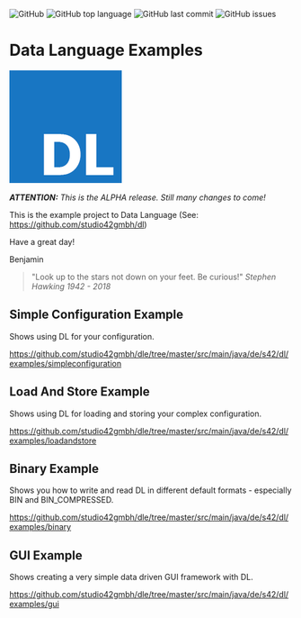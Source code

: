 ![GitHub](https://img.shields.io/github/license/studio42gmbh/dle)
![GitHub top language](https://img.shields.io/github/languages/top/studio42gmbh/dle)
![GitHub last commit](https://img.shields.io/github/last-commit/studio42gmbh/dle)
![GitHub issues](https://img.shields.io/github/issues/studio42gmbh/dle)

# Data Language Examples

![DL Logo](https://github.com/studio42gmbh/dl/blob/master/resources/images/logo/dl-logo-200.png)

***ATTENTION:** This is the ALPHA release. Still many changes to come!*

This is the example project to Data Language (See: https://github.com/studio42gmbh/dl)

Have a great day!

Benjamin

> "Look up to the stars not down on your feet. Be curious!" _Stephen Hawking 1942 - 2018_


## Simple Configuration Example

Shows using DL for your configuration.

https://github.com/studio42gmbh/dle/tree/master/src/main/java/de/s42/dl/examples/simpleconfiguration


## Load And Store Example

Shows using DL for loading and storing your complex configuration.

https://github.com/studio42gmbh/dle/tree/master/src/main/java/de/s42/dl/examples/loadandstore


## Binary Example

Shows you how to write and read DL in different default formats - especially BIN and BIN_COMPRESSED.

https://github.com/studio42gmbh/dle/tree/master/src/main/java/de/s42/dl/examples/binary


## GUI Example

Shows creating a very simple data driven GUI framework with DL.

https://github.com/studio42gmbh/dle/tree/master/src/main/java/de/s42/dl/examples/gui

